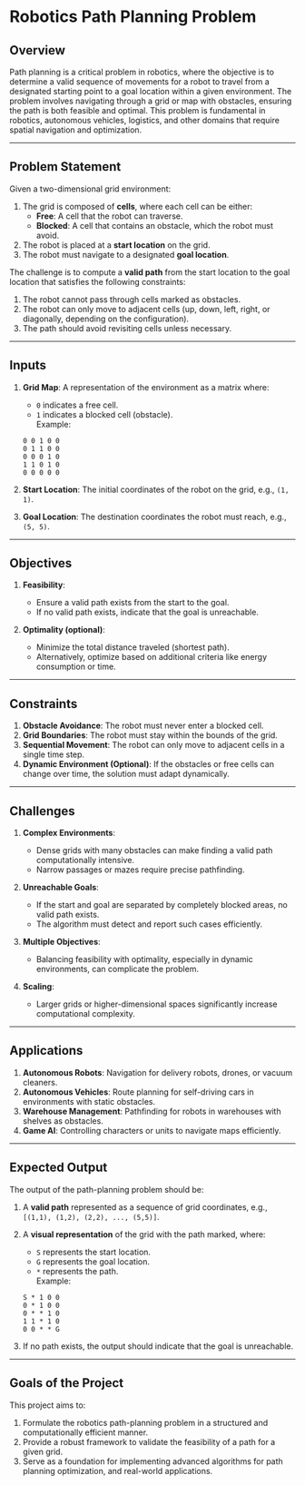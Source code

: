 # **Robotics Path Planning Problem**

## **Overview**

Path planning is a critical problem in robotics,
where the objective is to determine a valid sequence of movements for a robot to
travel from a designated starting point to a goal location within a given
environment. The problem involves navigating through a grid or map with
obstacles, ensuring the path is both feasible and optimal. This problem is
fundamental in robotics, autonomous vehicles, logistics, and other domains
that require spatial navigation and
optimization.

---

## **Problem Statement**

Given a two-dimensional grid environment:

1. The grid is composed of **cells**, where each cell can be either:
   - **Free**: A cell that the robot can traverse.
   - **Blocked**: A cell that contains an obstacle, which the robot must avoid.
2. The robot is placed at a **start location** on the grid.
3. The robot must navigate to a designated **goal location**.

The challenge is to compute a **valid path** from the start location to the
goal location that satisfies the following
constraints:

1. The robot cannot pass through cells marked as obstacles.
2. The robot can only move to adjacent cells (up, down, left, right, or
   diagonally, depending on the configuration).
3. The path should avoid revisiting cells unless necessary.

---

## **Inputs**

1. **Grid Map**: A representation of the environment as a matrix where:

   - `0` indicates a free cell.
   - `1` indicates a blocked cell (obstacle).  
     Example:

   ```text
   0 0 1 0 0
   0 1 1 0 0
   0 0 0 1 0
   1 1 0 1 0
   0 0 0 0 0
   ```

2. **Start Location**: The initial coordinates of the robot on the grid, e.g.,
   `(1, 1)`.
3. **Goal Location**: The destination coordinates the robot must reach, e.g.,
   `(5, 5)`.

---

## **Objectives**

1. **Feasibility**:

   - Ensure a valid path exists from the start to the goal.
   - If no valid path exists, indicate that the goal is unreachable.

2. **Optimality (optional)**:
   - Minimize the total distance traveled (shortest path).
   - Alternatively, optimize based on additional criteria like energy
     consumption or time.

---

## **Constraints**

1. **Obstacle Avoidance**: The robot must never enter a blocked cell.
2. **Grid Boundaries**: The robot must stay within the bounds of the grid.
3. **Sequential Movement**: The robot can only move to adjacent cells in a single
   time step.
4. **Dynamic Environment (Optional)**: If the obstacles or free cells can
   change over time, the solution must adapt dynamically.

---

## **Challenges**

1. **Complex Environments**:

   - Dense grids with many obstacles can make finding a valid path
     computationally intensive.
   - Narrow passages or mazes require precise pathfinding.

2. **Unreachable Goals**:

   - If the start and goal are separated by completely blocked areas, no valid
     path exists.
   - The algorithm must detect and report such cases efficiently.

3. **Multiple Objectives**:

   - Balancing feasibility with optimality, especially in dynamic environments, can
     complicate the problem.

4. **Scaling**:
   - Larger grids or higher-dimensional spaces significantly increase
     computational complexity.

---

## **Applications**

1. **Autonomous Robots**: Navigation for delivery robots, drones, or vacuum cleaners.
2. **Autonomous Vehicles**: Route planning for self-driving cars in environments
   with static obstacles.
3. **Warehouse Management**: Pathfinding for robots in warehouses with shelves
   as obstacles.
4. **Game AI**: Controlling characters or units to navigate maps efficiently.

---

## **Expected Output**

The output of the path-planning problem should be:

1. A **valid path** represented as a sequence of grid coordinates, e.g., `[(1,1),
(1,2), (2,2), ..., (5,5)]`.
2. A **visual representation** of the grid with the path marked, where:

   - `S` represents the start location.
   - `G` represents the goal location.
   - `*` represents the path.  
     Example:

   ```text
   S * 1 0 0
   0 * 1 0 0
   0 * * 1 0
   1 1 * 1 0
   0 0 * * G
   ```

3. If no path exists, the output should indicate that the goal is unreachable.

---

## **Goals of the Project**

This project aims to:

1. Formulate the robotics path-planning problem in a structured and
   computationally efficient manner.
2. Provide a robust framework to validate the feasibility of a path for a given grid.
3. Serve as a foundation for implementing advanced algorithms for path planning
   optimization, and real-world applications.
